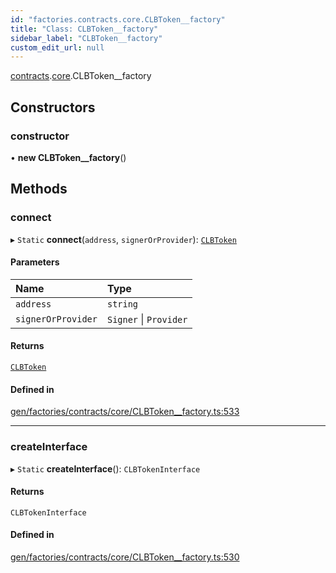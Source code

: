 ```yaml
---
id: "factories.contracts.core.CLBToken__factory"
title: "Class: CLBToken__factory"
sidebar_label: "CLBToken__factory"
custom_edit_url: null
---
```


[contracts](../namespaces/factories.contracts.md).[core](../namespaces/factories.contracts.core.md).CLBToken__factory

## Constructors

### constructor

• **new CLBToken__factory**()

## Methods

### connect

▸ `Static` **connect**(`address`, `signerOrProvider`): [`CLBToken`](../interfaces/contracts.core.CLBToken.md)

#### Parameters

| Name | Type |
| :------ | :------ |
| `address` | `string` |
| `signerOrProvider` | `Signer` \| `Provider` |

#### Returns

[`CLBToken`](../interfaces/contracts.core.CLBToken.md)

#### Defined in

[gen/factories/contracts/core/CLBToken__factory.ts:533](https://github.com/chromatic-protocol/sdk/blob/b0470e8/src/gen/factories/contracts/core/CLBToken__factory.ts#L533)

___

### createInterface

▸ `Static` **createInterface**(): `CLBTokenInterface`

#### Returns

`CLBTokenInterface`

#### Defined in

[gen/factories/contracts/core/CLBToken__factory.ts:530](https://github.com/chromatic-protocol/sdk/blob/b0470e8/src/gen/factories/contracts/core/CLBToken__factory.ts#L530)
